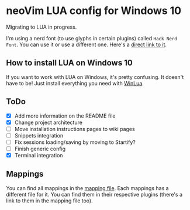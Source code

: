 # neoVim LUA config for Windows 10

Migrating to LUA in progress.

I'm using a nerd font (to use glyphs in certain plugins) called `Hack Nerd
Font`.  You can use it or use a different one. Here's a [direct link to
it](https://github.com/ryanoasis/nerd-fonts/releases/download/v2.1.0/Hack.zip).

## How to install LUA on Windows 10

If you want to work with LUA on Windows, it's pretty confusing.  It doesn't
have to be! Just install everything you need with [WinLua](http://winlua.net/).

## ToDo

- [x] Add more information on the README file
- [x] Change project architecture
- [ ] Move installation instructions pages to wiki pages
- [ ] Snippets integration
- [ ] Fix sessions loading/saving by moving to Startify?
- [ ] Finish generic config
- [x] Terminal integration

## Mappings

You can find all mappings in the [mapping file](mappings.md). Each mappings has a different
file for it. You can find them in their respective plugins (there's a link to them in the
mapping file too).
